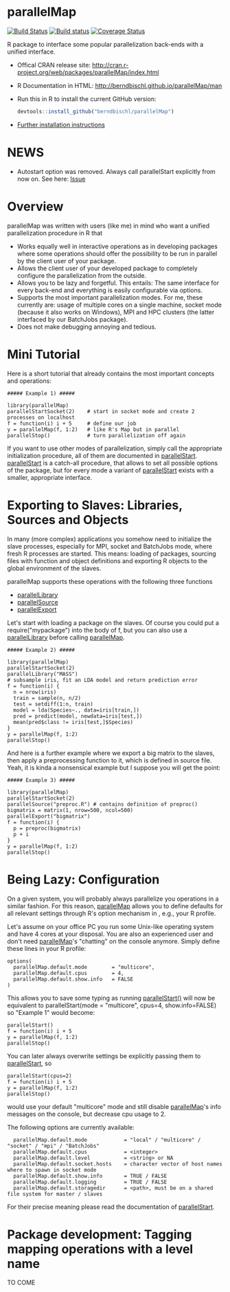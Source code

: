 parallelMap
===========

[![Build Status](https://travis-ci.org/berndbischl/parallelMap.svg)](https://travis-ci.org/berndbischl/parallelMap)
[![Build status](https://ci.appveyor.com/api/projects/status/2fg42cayx6e4yh82/branch/master?svg=true)](https://ci.appveyor.com/project/berndbischl/parallelmap/branch/master)
[![Coverage Status](https://coveralls.io/repos/berndbischl/parallelMap/badge.svg)](https://coveralls.io/r/berndbischl/parallelMap)

R package to interface some popular parallelization back-ends with a unified interface.

* Offical CRAN release site:
  http://cran.r-project.org/web/packages/parallelMap/index.html

* R Documentation in HTML:
  http://berndbischl.github.io/parallelMap/man

* Run this in R to install the current GitHub version:
  ```r
  devtools::install_github("berndbischl/parallelMap")
  ```

* [Further installation instructions](https://github.com/tudo-r/PackagesInfo/wiki/Installation-Information)

NEWS
====

* Autostart option was removed. Always call parallelStart explicitly from now on. See here: [Issue](https://github.com/berndbischl/parallelMap/issues/17) 


Overview
========

parallelMap was written with users (like me) in mind who want a unified parallelization procedure in R that

* Works equally well in interactive operations as in developing packages where some operations should offer the possibility to be run in parallel by the client user of your package.
* Allows the client user of your developed package to completely configure the parallelization from the outside.
* Allows you to be lazy and forgetful. This entails: The same interface for every back-end and everything is easily configurable via options.
* Supports the most important parallelization modes. For me, these currently are: usage of multiple cores on a single machine, socket mode (because it also works on Windows), MPI and HPC clusters (the latter interfaced by our BatchJobs package).
* Does not make debugging annoying and tedious.


Mini Tutorial
=============

Here is a short tutorial that already contains the most important concepts and operations:

```splus
##### Example 1) #####

library(parallelMap)
parallelStartSocket(2)    # start in socket mode and create 2 processes on localhost
f = function(i) i + 5     # define our job
y = parallelMap(f, 1:2)   # like R's Map but in parallel
parallelStop()            # turn parallelization off again
```

If you want to use other modes of parallelization, simply call the appropriate initialization procedure, all of them are documented in [parallelStart](http://berndbischl.github.io/parallelMap/man/parallelStart.html). [parallelStart](http://berndbischl.github.io/parallelMap/man/parallelStart.html) is a catch-all procedure, that allows to set all possible options of the package, but for every mode a variant of [parallelStart](http://berndbischl.github.io/parallelMap/man/parallelStart.html) exists with a smaller, appropriate interface.


Exporting to Slaves: Libraries, Sources and Objects
==================================================

In many (more complex) applications you somehow need to initialize the slave processes, especially for MPI, socket and BatchJobs mode, where fresh R processes are started. This means: loading of packages, sourcing files with function and object definitions and exporting R objects to the global environment of the slaves.

parallelMap supports these operations with the following three functions

 * [parallelLibrary](http://berndbischl.github.io/parallelMap/man/parallelLibrary.html)
 * [parallelSource](http://berndbischl.github.io/parallelMap/man/parallelSource.html)
 * [parallelExport](http://berndbischl.github.io/parallelMap/man/parallelExport.html)

Let's start with loading a package on the slaves. Of course you could put a require("mypackage") into the body of f, but you can also use a [parallelLibrary](http://berndbischl.github.io/parallelMap/man/parallelLibrary.html) before calling [parallelMap](http://berndbischl.github.io/parallelMap/man/parallelMap.html).

```splus
##### Example 2) #####

library(parallelMap)
parallelStartSocket(2)
parallelLibrary("MASS")
# subsample iris, fit an LDA model and return prediction error
f = function(i) {
  n = nrow(iris)
  train = sample(n, n/2)
  test = setdiff(1:n, train)
  model = lda(Species~., data=iris[train,])
  pred = predict(model, newdata=iris[test,])
  mean(pred$class != iris[test,]$Species)
}
y = parallelMap(f, 1:2)
parallelStop()
```

And here is a further example where we export a big matrix to the slaves, then
apply a preprocessing function to it, which is defined in source file. Yeah, it is kinda
a nonsensical example but I suppose you will get the point:

```splus
##### Example 3) #####

library(parallelMap)
parallelStartSocket(2)
parallelSource("preproc.R") # contains definition of preproc()
bigmatrix = matrix(1, nrow=500, ncol=500)
parallelExport("bigmatrix")
f = function(i) {
  p = preproc(bigmatrix)
  p + i
}
y = parallelMap(f, 1:2)
parallelStop()
```


Being Lazy: Configuration
========================================

On a given system, you will probably always parallelize you operations in a similar fashion. For this reason, [parallelMap](http://berndbischl.github.io/parallelMap/man/parallelMap.html) allows you to define defaults for all relevant settings through R's option mechanism in , e.g., your R profile.

Let's assume on your office PC you run some Unix-like operating system and have 4 cores at your disposal. You are also an experienced user and don't need [parallelMap](http://berndbischl.github.io/parallelMap/man/parallelMap.html)'s "chatting" on the console anymore. Simply define these lines in your R profile:


```splus
options(
  parallelMap.default.mode        = "multicore",
  parallelMap.default.cpus        = 4,
  parallelMap.default.show.info   = FALSE
)
```

This allows you to save some typing as running [parallelStart()](http://berndbischl.github.io/parallelMap/man/parallelStart.html) will now be equivalent to parallelStart(mode = "multicore", cpus=4, show.info=FALSE) so "Example 1" would become:

```splus
parallelStart()
f = function(i) i + 5
y = parallelMap(f, 1:2)
parallelStop()
```

You can later always overwrite settings be explicitly passing them to [parallelStart](http://berndbischl.github.io/parallelMap/man/parallelStart.html), so


```splus
parallelStart(cpus=2)
f = function(i) i + 5
y = parallelMap(f, 1:2)
parallelStop()
```

would use your default "multicore" mode and still disable [parallelMap](http://berndbischl.github.io/parallelMap/man/parallelMap.html)'s info messages on the console, but decrease cpu usage to 2.

The following options are currently available:

```splus
  parallelMap.default.mode            = "local" / "multicore" / "socket" / "mpi" / "BatchJobs"
  parallelMap.default.cpus            = <integer>
  parallelMap.default.level           = <string> or NA
  parallelMap.default.socket.hosts    = character vector of host names where to spawn in socket mode
  parallelMap.default.show.info       = TRUE / FALSE
  parallelMap.default.logging         = TRUE / FALSE
  parallelMap.default.storagedir      = <path>, must be on a shared file system for master / slaves
```

For their precise meaning please read the documentation of [parallelStart](http://berndbischl.github.io/parallelMap/man/parallelStart.html).


Package development: Tagging mapping operations with a level name
=================================================================

TO COME







